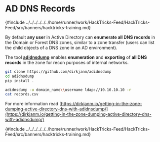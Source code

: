 # AD DNS Records

{#include ../../../../../../home/runner/work/HackTricks-Feed/HackTricks-Feed/src/banners/hacktricks-training.md}

By default **any user** in Active Directory can **enumerate all DNS records** in the Domain or Forest DNS zones, similar to a zone transfer (users can list the child objects of a DNS zone in an AD environment).

The tool [**adidnsdump**](https://github.com/dirkjanm/adidnsdump) enables **enumeration** and **exporting** of **all DNS records** in the zone for recon purposes of internal networks.

```bash
git clone https://github.com/dirkjanm/adidnsdump
cd adidnsdump
pip install .

adidnsdump -u domain_name\\username ldap://10.10.10.10 -r
cat records.csv
```

For more information read [https://dirkjanm.io/getting-in-the-zone-dumping-active-directory-dns-with-adidnsdump/](https://dirkjanm.io/getting-in-the-zone-dumping-active-directory-dns-with-adidnsdump/)

{#include ../../../../../../home/runner/work/HackTricks-Feed/HackTricks-Feed/src/banners/hacktricks-training.md}


